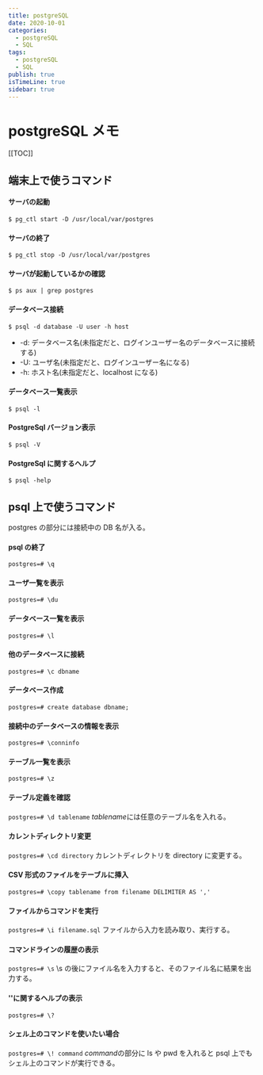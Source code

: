 ```yaml
---
title: postgreSQL
date: 2020-10-01
categories:
  - postgreSQL
  - SQL
tags:
  - postgreSQL
  - SQL
publish: true
isTimeLine: true
sidebar: true
---
```


# postgreSQL メモ

[[TOC]]

## 端末上で使うコマンド

#### サーバの起動

`$ pg_ctl start -D /usr/local/var/postgres`

#### サーバの終了

`$ pg_ctl stop -D /usr/local/var/postgres`

#### サーバが起動しているかの確認

`$ ps aux | grep postgres`

#### データベース接続

`$ psql -d database -U user -h host`

- -d: データベース名(未指定だと、ログインユーザー名のデータベースに接続する)
- -U: ユーザ名(未指定だと、ログインユーザー名になる)
- -h: ホスト名(未指定だと、localhost になる)

#### データベース一覧表示

`$ psql -l`

#### PostgreSql バージョン表示

`$ psql -V`

#### PostgreSql に関するヘルプ

`$ psql -help`

## psql 上で使うコマンド

postgres の部分には接続中の DB 名が入る。

#### psql の終了

`postgres=# \q`

#### ユーザ一覧を表示

`postgres=# \du`

#### データベース一覧を表示

`postgres=# \l`

#### 他のデータベースに接続

`postgres=# \c dbname`

#### データベース作成

`postgres=# create database dbname;`

#### 接続中のデータベースの情報を表示

`postgres=# \conninfo`

#### テーブル一覧を表示

`postgres=# \z`

#### テーブル定義を確認

`postgres=# \d tablename`
*tablename*には任意のテーブル名を入れる。

#### カレントディレクトリ変更

`postgres=# \cd directory`
カレントディレクトリを directory に変更する。

#### CSV 形式のファイルをテーブルに挿入

`postgres=# \copy tablename from filename DELIMITER AS ','`

#### ファイルからコマンドを実行

`postgres=# \i filename.sql`
ファイルから入力を読み取り、実行する。

#### コマンドラインの履歴の表示

`postgres=# \s`
\s の後にファイル名を入力すると、そのファイル名に結果を出力する。

#### '\'に関するヘルプの表示

`postgres=# \?`

#### シェル上のコマンドを使いたい場合

`postgres=# \! command`
*command*の部分に ls や pwd を入れると psql 上でもシェル上のコマンドが実行できる。

